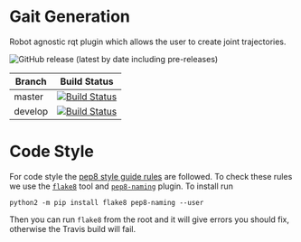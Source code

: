 # Gait Generation
Robot agnostic rqt plugin which allows the user to create joint trajectories.

![GitHub release (latest by date including pre-releases)](https://img.shields.io/github/v/release/project-march/gait-generation?include_prereleases)

| Branch | Build Status |
| ------ |:------------:|
| master | [![Build Status](https://api.travis-ci.com/project-march/gait-generation.svg?branch=master)](https://travis-ci.com/project-march/gait-generation) |
| develop | [![Build Status](https://api.travis-ci.com/project-march/gait-generation.svg?branch=develop)](https://travis-ci.com/project-march/gait-generation) |

# Code Style
For code style the [pep8 style guide rules](https://www.python.org/dev/peps/pep-0008/) are followed.
To check these rules we use the [`flake8`](https://pypi.org/project/flake8/) tool and [`pep8-naming`](https://pypi.org/project/pep8-naming/) plugin.
To install run

    python2 -m pip install flake8 pep8-naming --user
    
Then you can run `flake8` from the root and it will give errors you should fix, otherwise the Travis build will fail.
